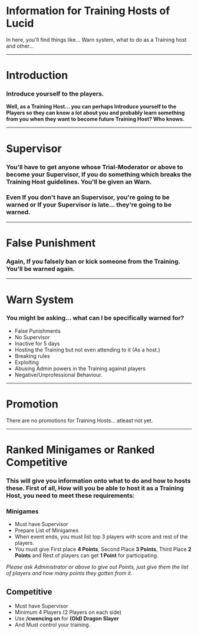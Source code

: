 # Information for Training Hosts of Lucid

In here, you'll find things like... Warn system, what to do as a Training host and other...

---

# Introduction

### Introduce yourself to the players.

**Well, as a Training Host... you can perhaps Introduce yourself to the Players so they can know a lot about you and probably learn something from you when they want to become future Training Host? Who knows.**

---

# Supervisor

### You'll have to get anyone whose Trial-Moderator or above to become your Supervisor, If you do something which breaks the Training Host guidelines. You'll be given an Warn.
### Even If you don't have an Supervisor, you're going to be warned or If your Supervisor is late... they're going to be warned.

---

# False Punishment

### Again, If you falsely ban or kick someone from the Training. You'll be warned again.

---

# Warn System

### You might be asking... what can I be **specifically** warned for?

- False Punishments
- No Supervisor
- Inactive for 5 days
- Hosting the Training but not even attending to it (As a host.)
- Breaking rules
- Exploiting
- Abusing Admin powers in the Training against players
- Negative/Unprofessional Behaviour.

---

# Promotion

There are no promotions for Training Hosts... atleast not yet.

---

# Ranked Minigames or Ranked Competitive

### This will give you information onto what to do and how to hosts these. First of all, How will you be able to host it as a Training Host, you need to meet these requirements:

### Minigames
- Must have Supervisor
- Prepare List of Minigames
- When event ends, you must list top 3 players with score and rest of the players.
- You must give First place **4 Points**, Second Place **3 Points**, Third Place **2 Points** and Rest of players can get **1 Point** for participating.

*Please ask Administrator or above to give out Points, just give them the list of players and how many points they gotten from it.*

## Competitive
- Must have Supervisor
- Minimum 4 Players (2 Players on each side)
- Use **/cwencing on** for **(Old) Dragon Slayer**
- And Must control your training.
